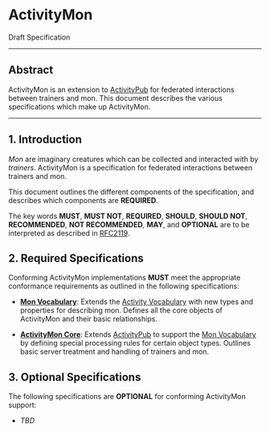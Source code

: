 #  ActivityMon
Draft Specification

 - - -

##  Abstract  ##

ActivityMon is an extension to [ActivityPub][] for federated interactions between trainers and mon.
This document describes the various specifications which make up ActivityMon.

 - - -

##  1. Introduction  ##

*Mon* are imaginary creatures which can be collected and interacted with by *trainers*.
ActivityMon is a specification for federated interactions between trainers and mon.

This document outlines the different components of the specification, and describes which components are **REQUIRED**.

The key words **MUST**, **MUST NOT**, **REQUIRED**, **SHOULD**, **SHOULD NOT**, **RECOMMENDED**, **NOT RECOMMENDED**, **MAY**, and **OPTIONAL** are to be interpreted as described in [RFC2119][].

##  2. Required Specifications  ##

Conforming ActivityMon implementations **MUST** meet the appropriate conformance requirements as outlined in the following specifications:

 +  **[Mon Vocabulary][]**:
    Extends the [Activity Vocabulary][] with new types and properties for describing mon.
    Defines all the core objects of ActivityMon and their basic relationships.

 +  **[ActivityMon Core][]**:
    Extends [ActivityPub][] to support the [Mon Vocabulary][] by defining special processing rules for certain object types.
    Outlines basic server treatment and handling of trainers and mon.

##  3. Optional Specifications  ##

The following specifications are **OPTIONAL** for conforming ActivityMon support:

+ *TBD*


[Activity Vocabulary]: <https://www.w3.org/TR/activitystreams-vocabulary/> "Activity Vocabulary"
[ActivityMon Core]:    <https://kibimon.github.io/activitymon/core/>       "ActivityMon Core"
[ActivityPub]:         <https://www.w3.org/TR/activitypub/>                "ActivityPub"
[Mon Vocabulary]:      <https://kibimon.github.io/activitymon/vocabulary/> "Mon Vocabulary"
[RFC2119]:             <https://tools.ietf.org/html/rfc2119>               "Key words for use in RFCs to Indicate Requirement Levels"
